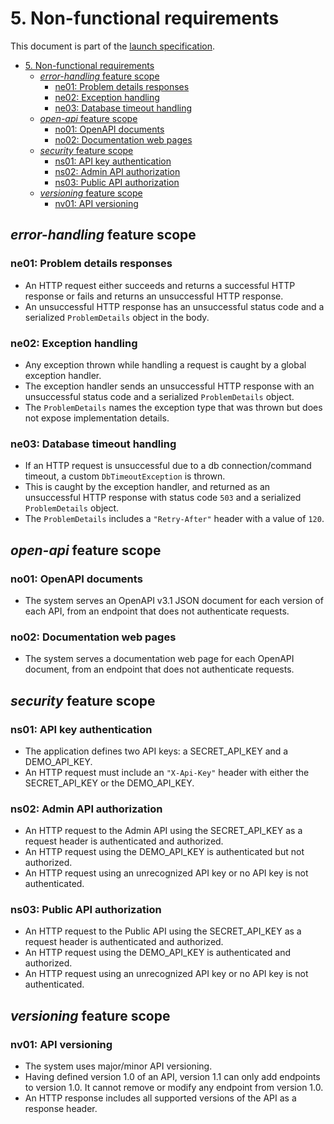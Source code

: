 # 5. Non-functional requirements

This document is part of the [launch specification](../README.md#launch-specification).

- [5. Non-functional requirements](#5-non-functional-requirements)
  - [*error-handling* feature scope](#error-handling-feature-scope)
    - [ne01: Problem details responses](#ne01-problem-details-responses)
    - [ne02: Exception handling](#ne02-exception-handling)
    - [ne03: Database timeout handling](#ne03-database-timeout-handling)
  - [*open-api* feature scope](#open-api-feature-scope)
    - [no01: OpenAPI documents](#no01-openapi-documents)
    - [no02: Documentation web pages](#no02-documentation-web-pages)
  - [*security* feature scope](#security-feature-scope)
    - [ns01: API key authentication](#ns01-api-key-authentication)
    - [ns02: Admin API authorization](#ns02-admin-api-authorization)
    - [ns03: Public API authorization](#ns03-public-api-authorization)
  - [*versioning* feature scope](#versioning-feature-scope)
    - [nv01: API versioning](#nv01-api-versioning)

## *error-handling* feature scope

### ne01: Problem details responses

- An HTTP request either succeeds and returns a successful HTTP response or fails and returns an unsuccessful HTTP response.
- An unsuccessful HTTP response has an unsuccessful status code and a serialized `ProblemDetails` object in the body.

### ne02: Exception handling

- Any exception thrown while handling a request is caught by a global exception handler.
- The exception handler sends an unsuccessful HTTP response with an unsuccessful status code and a serialized `ProblemDetails` object.
- The `ProblemDetails` names the exception type that was thrown but does not expose implementation details.

### ne03: Database timeout handling

- If an HTTP request is unsuccessful due to a db connection/command timeout, a custom `DbTimeoutException` is thrown.
- This is caught by the exception handler, and returned as an unsuccessful HTTP response with status code `503` and a serialized `ProblemDetails` object.
- The `ProblemDetails` includes a `"Retry-After"` header with a value of `120`.

## *open-api* feature scope

### no01: OpenAPI documents

- The system serves an OpenAPI v3.1 JSON document for each version of each API, from an endpoint that does not authenticate requests.

### no02: Documentation web pages

- The system serves a documentation web page for each OpenAPI document, from an endpoint that does not authenticate requests.

## *security* feature scope

### ns01: API key authentication

- The application defines two API keys: a SECRET_API_KEY and a DEMO_API_KEY.
- An HTTP request must include an `"X-Api-Key"` header with either the SECRET_API_KEY or the DEMO_API_KEY.

### ns02: Admin API authorization

- An HTTP request to the Admin API using the SECRET_API_KEY as a request header is authenticated and authorized.
- An HTTP request using the DEMO_API_KEY is authenticated but not authorized.
- An HTTP request using an unrecognized API key or no API key is not authenticated.

### ns03: Public API authorization

- An HTTP request to the Public API using the SECRET_API_KEY as a request header is authenticated and authorized.
- An HTTP request using the DEMO_API_KEY is authenticated and authorized.
- An HTTP request using an unrecognized API key or no API key is not authenticated.

## *versioning* feature scope

### nv01: API versioning

- The system uses major/minor API versioning.
- Having defined version 1.0 of an API, version 1.1 can only add endpoints to version 1.0. It cannot remove or modify any endpoint from version 1.0.
- An HTTP response includes all supported versions of the API as a response header.
